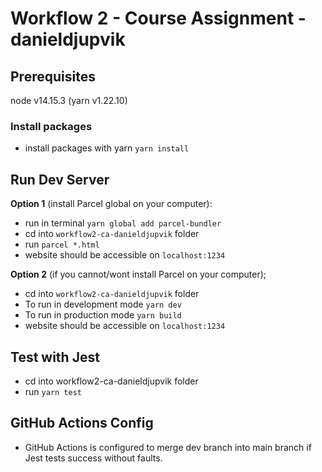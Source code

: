 # Workflow 2 - Course Assignment - danieldjupvik

## Prerequisites

node v14.15.3 (yarn v1.22.10)

### Install packages

- install packages with yarn `yarn install`

## Run Dev Server

**Option 1** (install Parcel global on your computer):

- run in terminal `yarn global add parcel-bundler`
- cd into `workflow2-ca-danieldjupvik` folder
- run `parcel *.html`
- website should be accessible on `localhost:1234`

**Option 2** (if you cannot/wont install Parcel on your computer);

- cd into `workflow2-ca-danieldjupvik` folder
- To run in development mode `yarn dev`
- To run in production mode `yarn build`
- website should be accessible on `localhost:1234`

## Test with Jest

- cd into workflow2-ca-danieldjupvik folder
- run `yarn test`

## GitHub Actions Config

- GitHub Actions is configured to merge dev branch into main branch if Jest tests success without faults.
